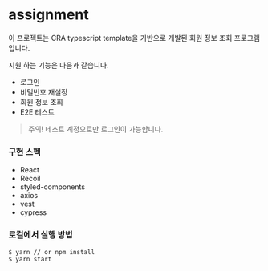 # assignment

이 프로젝트는 CRA typescript template을 기반으로 개발된 회원 정보 조회 프로그램입니다.

지원 하는 기능은 다음과 같습니다.

- 로그인
- 비밀번호 재설정
- 회원 정보 조회
- E2E 테스트

> 주의! 테스트 계정으로만 로그인이 가능합니다.

### 구현 스펙

- React
- Recoil
- styled-components
- axios
- vest
- cypress

### 로컬에서 실행 방법

```
$ yarn // or npm install
$ yarn start
```
